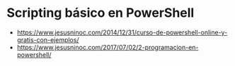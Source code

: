 # Scripting básico en PowerShell
* https://www.jesusninoc.com/2014/12/31/curso-de-powershell-online-y-gratis-con-ejemplos/
* https://www.jesusninoc.com/2017/07/02/2-programacion-en-powershell/

